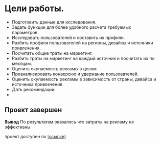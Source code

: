 # Цели работы. 
* Подготовить данные для исследования.
* Задать функции для более удобного расчета требуемых параметров.
* Исследовать пользователей и составить их профили. 
* Разбить профили пользователей на регионы, девайсы и источники привлечения.
* Посчитать общие траты на маркетинг.
* Разбить траты на маркетинг на каждый источник и посчитать их по месяцам.
* Оценить окупаемость рекламы в целом. 
* Проанализировать конверсию и удержание пользователей.
* Оценить окупаемость рекламы в зависимость от страны, девайса и источника привлечения.
* Дать рекомендации 
* 
## Проект завершен

**Вывод** По результатам оказалось что затраты на рекламу не эффективны

проект доступен по [[ссылке]](https://nbviewer.org/github/Sergey-Tischenko/data/blob/6b5fb2a0e1768a00fda5bd52da61585fc36053ee/cohort_analysis/cohort_analysis.ipynb)
